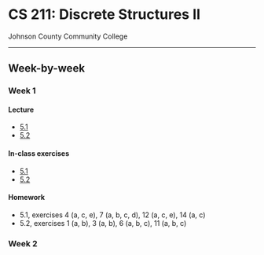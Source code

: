 # CS 211: Discrete Structures II

Johnson County Community College

----------------------------------------------------------------------------------

## Week-by-week

### Week 1

#### Lecture

* [5.1](Lectures/Lecture_5-1.pdf)
* [5.2](Lectures/Lecture_5-2.pdf)

#### In-class exercises

* [5.1](Assignments/Exercise_5-1.pdf)
* [5.2](Assignments/Exercise_5-2.pdf)

#### Homework

* 5.1, exercises 4 (a, c, e), 7 (a, b, c, d), 12 (a, c, e), 14 (a, c)
* 5.2, exercises 1 (a, b), 3 (a, b), 6 (a, b, c), 11 (a, b, c)

### Week 2
